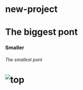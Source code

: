 # new-project

# The biggest pont
### Smaller
###### The smallest pont


# ![top](http://cfile9.uf.tistory.com/image/251CC74A556E9DB736688B)
